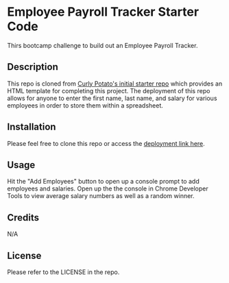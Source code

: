 # Employee Payroll Tracker Starter Code
Thirs bootcamp challenge to build out an Employee Payroll Tracker.

## Description
This repo is cloned from [Curly Potato's initial starter repo](https://github.com/coding-boot-camp/curly-potato) which provides an HTML template for completing this project. The deployment of this repo allows for anyone to enter the first name, last name, and salary for various employees in order to store them within a spreadsheet. 

## Installation
Please feel free to clone this repo or access the [deployment link here](https://mrgithubby.github.io/Bootcamp_Challenge_03/Develop/index).

## Usage
Hit the "Add Employees" button to open up a console prompt to add employees and salaries. Open up the the console in Chrome Developer Tools to view average salary numbers as well as a random winner. 

## Credits
N/A

## License 
Please refer to the LICENSE in the repo.